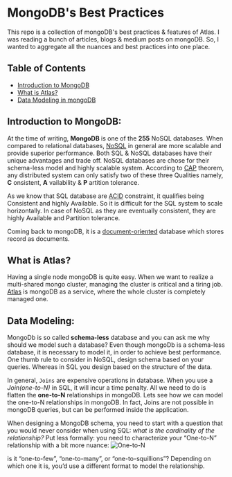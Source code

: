 # MongoDB's Best Practices
This repo is a collection of mongoDB's best practices & features of Atlas. I was reading a bunch of articles, blogs & medium posts on mongoDB. So, I wanted to aggregate all the nuances and best practices into one place.  

## Table of Contents

- [Introduction to MongoDB](#introduction-to-MongoDB)
- [What is Atlas?](#what-is-atlas)
- [Data Modeling in mongoDB](#data-modeling)

## Introduction to MongoDB:
At the time of writing, **MongoDB** is one of the **255** NoSQL databases. When compared to relational databases, [NoSQL](https://www.mongodb.com/nosql-explained) in general are more scalable and provide superior performance. Both SQL & NoSQL databases have their unique advantages and trade off. NoSQL databases are chose for their schema-less model and highly scalable system. According to [CAP](https://en.wikipedia.org/wiki/CAP_theorem) theorem, any distributed system can only satisfy two of these three Qualities namely, **C** onsistent, **A** vailability & **P** artition tolerance.

As we know that SQL database are [ACID](https://en.wikipedia.org/wiki/ACID) constraint, it qualifies being Consistent and highly Available. So it is difficult for the SQL system to scale horizontally. In case of NoSQL as they are eventually consistent, they are highly Available and Partition tolerance.

Coming back to mongoDB, it is a [document-oriented](https://www.mongodb.com/what-is-mongodb) database which stores record as documents.

## What is Atlas?
Having a single node mongoDB is quite easy. When we want to realize a multi-shared mongo cluster, managing the cluster is critical and a tiring job. [Atlas](https://www.mongodb.com/cloud/atlas) is mongoDB as a service, where the whole cluster is completely managed one.

## Data Modeling:
MongoDb is so called **schema-less** database and you can ask me why should we model such a database? Even though mongoDb is a schema-less database, it is necessary to model it, in order to achieve best performance. One thumb rule to consider in NoSQL, design schema based on your queries. Whereas in SQL you design based on the structure of the data.

In general, `Joins` are expensive operations in database. When you use a *Join(one-to-N)* in SQL, it will incur a time penalty. All we need to do is flatten the **one-to-N** relationships in mongoDB. Lets see how we can model the one-to-N relationships in mongoDB. In fact, Joins are not possible in mongoDB queries, but can be performed inside the application.

When designing a MongoDB schema, you need to start with a question that you would never consider when using SQL: *what is the cardinality of the relationship?* Put less formally: you need to characterize your “One-to-N” relationship with a bit more nuance:
![One-to-N](https://raw.githubusercontent.com/lakshmantgld/mongoDB-Atlas/master/readmeFiles/one-to-many.png)

is it “one-to-few”, “one-to-many”, or “one-to-squillions”? Depending on which one it is, you’d use a different format to model the relationship.
